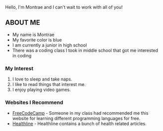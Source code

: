 Hello, I'm Montrae and I can't wait to work with all of you!

## **ABOUT ME**

* My name is Montrae  
* My favorite color is blue  
* I am currently a junior in high school  
* There was a coding class I took in middle school that got me interested in coding  

### **My Interest**

1. I love to sleep and take naps.  
2. I like to read things that interest me.  
3. I enjoy playing video games.
     
### **Websites I Recommend**

- [FreeCodeCamp](https://www.freecodecamp.org/) - Someone in my class had recommended me this website for learning different programming languages for free.  
- [Healthline](https://www.healthline.com/m) - Healthline contains a bunch of health related articles.  
